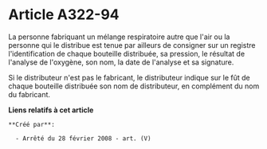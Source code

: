 # Article A322-94

La personne fabriquant un mélange respiratoire autre que l'air ou la personne qui le distribue est tenue par ailleurs de
consigner sur un registre l'identification de chaque bouteille distribuée, sa pression, le résultat de l'analyse de
l'oxygène, son nom, la date de l'analyse et sa signature.

Si le distributeur n'est pas le fabricant, le distributeur indique sur le fût de chaque bouteille distribuée son nom de
distributeur, en complément du nom du fabricant.

**Liens relatifs à cet article**

	**Créé par**:

	  - Arrêté du 28 février 2008 - art. (V)
